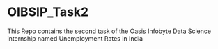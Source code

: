 # OIBSIP_Task2
This Repo contains the second task of the Oasis Infobyte Data Science internship named Unemployment Rates in India
